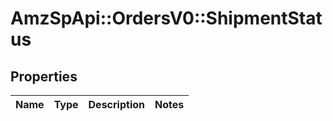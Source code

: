 # AmzSpApi::OrdersV0::ShipmentStatus

## Properties
Name | Type | Description | Notes
------------ | ------------- | ------------- | -------------


